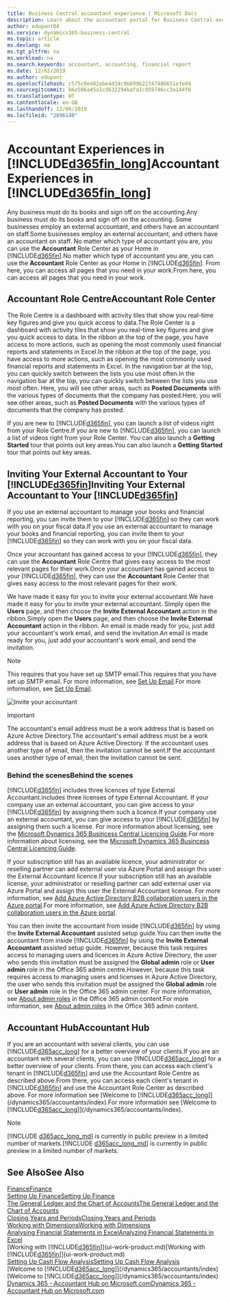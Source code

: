 ```yaml
---
title: Business Central accountant experience | Microsoft Docs
description: Learn about the accountant portal for Business Central and the Accountant Role Centre that supports internal and external accountants in the client company.
author: edupont04
ms.service: dynamics365-business-central
ms.topic: article
ms.devlang: na
ms.tgt_pltfrm: na
ms.workload: na
ms.search.keywords: accountant, accounting, financial report
ms.date: 12/02/2019
ms.author: edupont
ms.openlocfilehash: c575c0e482ebe4d34c9b699b22747486651efe04
ms.sourcegitcommit: b6e506a45a1cd632294bafa1c959746cc3a144f6
ms.translationtype: HT
ms.contentlocale: en-GB
ms.lasthandoff: 12/06/2019
ms.locfileid: "2896140"
---
```

# <a name="accountant-experiences-in-included365fin_longincludesd365fin_long_mdmd"></a><span data-ttu-id="b873f-103">Accountant Experiences in [!INCLUDE[d365fin_long](includes/d365fin_long_md.md)]</span><span class="sxs-lookup"><span data-stu-id="b873f-103">Accountant Experiences in [!INCLUDE[d365fin_long](includes/d365fin_long_md.md)]</span></span>
<span data-ttu-id="b873f-104">Any business must do its books and sign off on the accounting.</span><span class="sxs-lookup"><span data-stu-id="b873f-104">Any business must do its books and sign off on the accounting.</span></span> <span data-ttu-id="b873f-105">Some businesses employ an external accountant, and others have an accountant on staff.</span><span class="sxs-lookup"><span data-stu-id="b873f-105">Some businesses employ an external accountant, and others have an accountant on staff.</span></span> <span data-ttu-id="b873f-106">No matter which type of accountant you are, you can use the **Accountant** Role Center as your Home in [!INCLUDE[d365fin](includes/d365fin_md.md)].</span><span class="sxs-lookup"><span data-stu-id="b873f-106">No matter which type of accountant you are, you can use the **Accountant** Role Center as your Home in [!INCLUDE[d365fin](includes/d365fin_md.md)].</span></span> <span data-ttu-id="b873f-107">From here, you can access all pages that you need in your work.</span><span class="sxs-lookup"><span data-stu-id="b873f-107">From here, you can access all pages that you need in your work.</span></span>  

## <a name="accountant-role-center"></a><span data-ttu-id="b873f-108">Accountant Role Centre</span><span class="sxs-lookup"><span data-stu-id="b873f-108">Accountant Role Center</span></span>
<span data-ttu-id="b873f-109">The Role Centre is a dashboard with activity tiles that show you real-time key figures and give you quick access to data.</span><span class="sxs-lookup"><span data-stu-id="b873f-109">The Role Center is a dashboard with activity tiles that show you real-time key figures and give you quick access to data.</span></span> <span data-ttu-id="b873f-110">In the ribbon at the top of the page, you have access to more actions, such as opening the most commonly used financial reports and statements in Excel.</span><span class="sxs-lookup"><span data-stu-id="b873f-110">In the ribbon at the top of the page, you have access to more actions, such as opening the most commonly used financial reports and statements in Excel.</span></span> <span data-ttu-id="b873f-111">In the navigation bar at the top, you can quickly switch between the lists you use most often.</span><span class="sxs-lookup"><span data-stu-id="b873f-111">In the navigation bar at the top, you can quickly switch between the lists you use most often.</span></span> <span data-ttu-id="b873f-112">Here, you will see other areas, such as **Posted Documents** with the various types of documents that the company has posted.</span><span class="sxs-lookup"><span data-stu-id="b873f-112">Here, you will see other areas, such as **Posted Documents** with the various types of documents that the company has posted.</span></span>  

<span data-ttu-id="b873f-113">If you are new to [!INCLUDE[d365fin](includes/d365fin_md.md)], you can launch a list of videos right from your Role Centre.</span><span class="sxs-lookup"><span data-stu-id="b873f-113">If you are new to [!INCLUDE[d365fin](includes/d365fin_md.md)], you can launch a list of videos right from your Role Center.</span></span> <span data-ttu-id="b873f-114">You can also launch a **Getting Started** tour that points out key areas.</span><span class="sxs-lookup"><span data-stu-id="b873f-114">You can also launch a **Getting Started** tour that points out key areas.</span></span>  

## <a name="inviteaccountant"></a><span data-ttu-id="b873f-115">Inviting Your External Accountant to Your [!INCLUDE[d365fin](includes/d365fin_md.md)]</span><span class="sxs-lookup"><span data-stu-id="b873f-115">Inviting Your External Accountant to Your [!INCLUDE[d365fin](includes/d365fin_md.md)]</span></span>
<span data-ttu-id="b873f-116">If you use an external accountant to manage your books and financial reporting, you can invite them to your [!INCLUDE[d365fin](includes/d365fin_md.md)] so they can work with you on your fiscal data.</span><span class="sxs-lookup"><span data-stu-id="b873f-116">If you use an external accountant to manage your books and financial reporting, you can invite them to your [!INCLUDE[d365fin](includes/d365fin_md.md)] so they can work with you on your fiscal data.</span></span>

<span data-ttu-id="b873f-117">Once your accountant has gained access to your [!INCLUDE[d365fin](includes/d365fin_md.md)], they can use the **Accountant** Role Centre that gives easy access to the most relevant pages for their work.</span><span class="sxs-lookup"><span data-stu-id="b873f-117">Once your accountant has gained access to your [!INCLUDE[d365fin](includes/d365fin_md.md)], they can use the **Accountant** Role Center that gives easy access to the most relevant pages for their work.</span></span>  

<span data-ttu-id="b873f-118">We have made it easy for you to invite your external accountant.</span><span class="sxs-lookup"><span data-stu-id="b873f-118">We have made it easy for you to invite your external accountant.</span></span> <span data-ttu-id="b873f-119">Simply open the **Users** page, and then choose the **Invite External Accountant** action in the ribbon.</span><span class="sxs-lookup"><span data-stu-id="b873f-119">Simply open the **Users** page, and then choose the **Invite External Accountant** action in the ribbon.</span></span> <span data-ttu-id="b873f-120">An email is made ready for you, just add your accountant's work email, and send the invitation.</span><span class="sxs-lookup"><span data-stu-id="b873f-120">An email is made ready for you, just add your accountant's work email, and send the invitation.</span></span>  
> [!Note]  
> <span data-ttu-id="b873f-121">This requires that you have set up SMTP email.</span><span class="sxs-lookup"><span data-stu-id="b873f-121">This requires that you have set up SMTP email.</span></span> <span data-ttu-id="b873f-122">For more information, see [Set Up Email](admin-how-setup-email.md).</span><span class="sxs-lookup"><span data-stu-id="b873f-122">For more information, see [Set Up Email](admin-how-setup-email.md).</span></span>   

![Invite your accountant](./media/finance-invite-accountant/invite-accountant.png)

> [!IMPORTANT]  
> <span data-ttu-id="b873f-124">The accountant's email address must be a work address that is based on Azure Active Directory.</span><span class="sxs-lookup"><span data-stu-id="b873f-124">The accountant's email address must be a work address that is based on Azure Active Directory.</span></span> <span data-ttu-id="b873f-125">If the accountant uses another type of email, then the invitation cannot be sent.</span><span class="sxs-lookup"><span data-stu-id="b873f-125">If the accountant uses another type of email, then the invitation cannot be sent.</span></span>  

### <a name="behind-the-scenes"></a><span data-ttu-id="b873f-126">Behind the scenes</span><span class="sxs-lookup"><span data-stu-id="b873f-126">Behind the scenes</span></span>
[!INCLUDE[d365fin](includes/d365fin_md.md)] <span data-ttu-id="b873f-127">includes three licences of type External Accountant.</span><span class="sxs-lookup"><span data-stu-id="b873f-127">includes three licenses of type External Accountant.</span></span> <span data-ttu-id="b873f-128">If your company use an external accountant, you can give access to your [!INCLUDE[d365fin](includes/d365fin_md.md)] by assigning them such a licence.</span><span class="sxs-lookup"><span data-stu-id="b873f-128">If your company use an external accountant, you can give access to your [!INCLUDE[d365fin](includes/d365fin_md.md)] by assigning them such a license.</span></span> <span data-ttu-id="b873f-129">For more information about licensing, see the [Microsoft Dynamics 365 Busincess Central Licencing Guide](https://go.microsoft.com/fwlink/?LinkId=871590).</span><span class="sxs-lookup"><span data-stu-id="b873f-129">For more information about licensing, see the [Microsoft Dynamics 365 Busincess Central Licencing Guide](https://go.microsoft.com/fwlink/?LinkId=871590).</span></span> 

<span data-ttu-id="b873f-130">If your subscription still has an available licence, your administrator or reselling partner can add external user via Azure Portal and assign this user the External Accountant licence.</span><span class="sxs-lookup"><span data-stu-id="b873f-130">If your subscription still has an available license, your administrator or reselling partner can add external user via Azure Portal and assign this user the External Accountant license.</span></span> <span data-ttu-id="b873f-131">For more information, see [Add Azure Active Directory B2B collaboration users in the Azure portal](/azure/active-directory/b2b/add-users-administrator).</span><span class="sxs-lookup"><span data-stu-id="b873f-131">For more information, see [Add Azure Active Directory B2B collaboration users in the Azure portal](/azure/active-directory/b2b/add-users-administrator).</span></span>

<span data-ttu-id="b873f-132">You can then invite the accountant from inside [!INCLUDE[d365fin](includes/d365fin_md.md)] by using the **Invite External Accountant** assisted setup guide.</span><span class="sxs-lookup"><span data-stu-id="b873f-132">You can then invite the accountant from inside [!INCLUDE[d365fin](includes/d365fin_md.md)] by using the **Invite External Accountant** assisted setup guide.</span></span> <span data-ttu-id="b873f-133">However, because this task requires access to managing users and licences in Azure Active Directory, the user who sends this invitation must be assigned the **Global admin** role or **User admin** role in the Office 365 admin centre.</span><span class="sxs-lookup"><span data-stu-id="b873f-133">However, because this task requires access to managing users and licenses in Azure Active Directory, the user who sends this invitation must be assigned the **Global admin** role or **User admin** role in the Office 365 admin center.</span></span> <span data-ttu-id="b873f-134">For more information, see [About admin roles](/office365/admin/add-users/about-admin-roles) in the Office 365 admin content.</span><span class="sxs-lookup"><span data-stu-id="b873f-134">For more information, see [About admin roles](/office365/admin/add-users/about-admin-roles) in the Office 365 admin content.</span></span> 

## <a name="accountant-hub"></a><span data-ttu-id="b873f-135">Accountant Hub</span><span class="sxs-lookup"><span data-stu-id="b873f-135">Accountant Hub</span></span>
<span data-ttu-id="b873f-136">If you are an accountant with several clients, you can use [!INCLUDE[d365acc_long](includes/d365acc_long_md.md)] for a better overview of your clients.</span><span class="sxs-lookup"><span data-stu-id="b873f-136">If you are an accountant with several clients, you can use [!INCLUDE[d365acc_long](includes/d365acc_long_md.md)] for a better overview of your clients.</span></span> <span data-ttu-id="b873f-137">From there, you can access each client's tenant in [!INCLUDE[d365fin](includes/d365fin_md.md)] and use the Accountant Role Centre as described above.</span><span class="sxs-lookup"><span data-stu-id="b873f-137">From there, you can access each client's tenant in [!INCLUDE[d365fin](includes/d365fin_md.md)] and use the Accountant Role Center as described above.</span></span> <span data-ttu-id="b873f-138">For more information see [Welcome to [!INCLUDE[d365acc_long](includes/d365acc_long_md.md)]](/dynamics365/accountants/index).</span><span class="sxs-lookup"><span data-stu-id="b873f-138">For more information see [Welcome to [!INCLUDE[d365acc_long](includes/d365acc_long_md.md)]](/dynamics365/accountants/index).</span></span>  

> [!NOTE]
> <span data-ttu-id="b873f-139">[!INCLUDE [d365acc_long_md](includes/d365acc_long_md.md)] is currently in public preview in a limited number of markets.</span><span class="sxs-lookup"><span data-stu-id="b873f-139">[!INCLUDE [d365acc_long_md](includes/d365acc_long_md.md)] is currently in public preview in a limited number of markets.</span></span>

## <a name="see-also"></a><span data-ttu-id="b873f-140">See Also</span><span class="sxs-lookup"><span data-stu-id="b873f-140">See Also</span></span>
[<span data-ttu-id="b873f-141">Finance</span><span class="sxs-lookup"><span data-stu-id="b873f-141">Finance</span></span>](finance.md)  
[<span data-ttu-id="b873f-142">Setting Up Finance</span><span class="sxs-lookup"><span data-stu-id="b873f-142">Setting Up Finance</span></span>](finance-setup-finance.md)  
[<span data-ttu-id="b873f-143">The General Ledger and the Chart of Accounts</span><span class="sxs-lookup"><span data-stu-id="b873f-143">The General Ledger and the Chart of Accounts</span></span>](finance-general-ledger.md)  
[<span data-ttu-id="b873f-144">Closing Years and Periods</span><span class="sxs-lookup"><span data-stu-id="b873f-144">Closing Years and Periods</span></span>](year-close-years-periods.md)  
[<span data-ttu-id="b873f-145">Working with Dimensions</span><span class="sxs-lookup"><span data-stu-id="b873f-145">Working with Dimensions</span></span>](finance-dimensions.md)  
[<span data-ttu-id="b873f-146">Analysing Financial Statements in Excel</span><span class="sxs-lookup"><span data-stu-id="b873f-146">Analyzing Financial Statements in Excel</span></span>](finance-analyze-excel.md)  
<span data-ttu-id="b873f-147">[Working with [!INCLUDE[d365fin](includes/d365fin_md.md)]](ui-work-product.md)</span><span class="sxs-lookup"><span data-stu-id="b873f-147">[Working with [!INCLUDE[d365fin](includes/d365fin_md.md)]](ui-work-product.md)</span></span>  
[<span data-ttu-id="b873f-148">Setting Up Cash Flow Analysis</span><span class="sxs-lookup"><span data-stu-id="b873f-148">Setting Up Cash Flow Analysis</span></span>](finance-setup-cash-flow-analyses.md)  
<span data-ttu-id="b873f-149">[Welcome to [!INCLUDE[d365acc_long](includes/d365acc_long_md.md)]](/dynamics365/accountants/index)</span><span class="sxs-lookup"><span data-stu-id="b873f-149">[Welcome to [!INCLUDE[d365acc_long](includes/d365acc_long_md.md)]](/dynamics365/accountants/index)</span></span>  
[<span data-ttu-id="b873f-150">Dynamics 365 - Accountant Hub on Microsoft.com</span><span class="sxs-lookup"><span data-stu-id="b873f-150">Dynamics 365 - Accountant Hub on Microsoft.com</span></span>](https://www.microsoft.com/dynamics365/financial-insights-for-accountants)  
